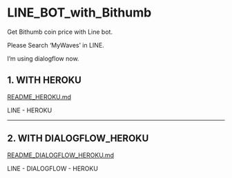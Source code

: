 # LINE_BOT_with_Bithumb



Get Bithumb coin price with Line bot.

Please Search ‘MyWaves’ in LINE.

I’m using dialogflow now.



## 1. WITH HEROKU



[README_HEROKU.md](README_HEROKU.md)



LINE - HEROKU 



---



## 2. WITH DIALOGFLOW_HEROKU

[README_DIALOGFLOW_HEROKU.md](./README_DIALOGFLOW_HEROKU.md)



LINE - DIALOGFLOW - HEROKU